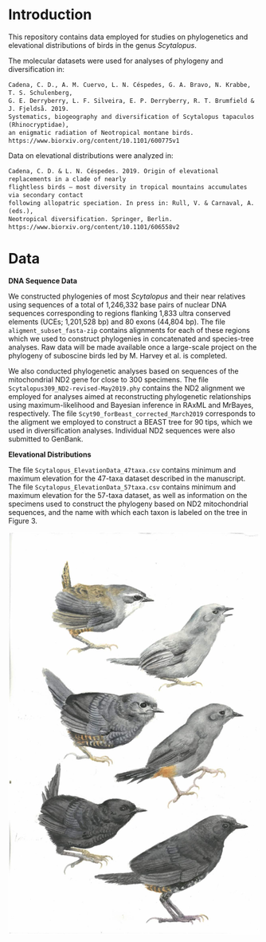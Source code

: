 # Introduction

This repository contains data employed for studies on phylogenetics and elevational distributions of birds in the genus *Scytalopus*.

The molecular datasets were used for analyses of phylogeny and diversification in:

    Cadena, C. D., A. M. Cuervo, L. N. Céspedes, G. A. Bravo, N. Krabbe, T. S. Schulenberg, 
    G. E. Derryberry, L. F. Silveira, E. P. Derryberry, R. T. Brumfield & J. Fjeldså. 2019. 
    Systematics, biogeography and diversification of Scytalopus tapaculos (Rhinocryptidae), 
    an enigmatic radiation of Neotropical montane birds.
    https://www.biorxiv.org/content/10.1101/600775v1

Data on elevational distributions were analyzed in:

    Cadena, C. D. & L. N. Céspedes. 2019. Origin of elevational replacements in a clade of nearly 
    flightless birds – most diversity in tropical mountains accumulates via secondary contact 
    following allopatric speciation. In press in: Rull, V. & Carnaval, A. (eds.), 
    Neotropical diversification. Springer, Berlin.
    https://www.biorxiv.org/content/10.1101/606558v2

# Data

**DNA Sequence Data**

We constructed phylogenies of most *Scytalopus* and their near relatives using sequences of a total of 1,246,332 base pairs of nuclear DNA sequences corresponding to regions flanking 1,833 ultra conserved elements (UCEs; 1,201,528 bp) and 80 exons (44,804 bp). The file `aligment_subset_fasta-zip` contains alignments for each of these regions which we used to construct phylogenies in concatenated and species-tree analyses. Raw data will be made available once a large-scale project on the phylogeny of suboscine birds led by M. Harvey et al. is completed.

We also conducted phylogenetic analyses based on sequences of the mitochondrial ND2 gene for close to 300 specimens. The file `Scytalopus309_ND2-revised-May2019.phy` contains the ND2 alignment we employed for analyses aimed at reconstructing phylogenetic relationships using maximum-likelihood and Bayesian inference in RAxML and MrBayes, respectively. The file `Scyt90_forBeast_corrected_March2019` corresponds to the aligment we employed to construct a BEAST tree for 90 tips, which we used in diversification analyses. Individual ND2 sequences were also submitted to GenBank.


**Elevational Distributions**

The file `Scytalopus_ElevationData_47taxa.csv` contains minimum and maximum elevation for the 47-taxa dataset described in the manuscript. The file `Scytalopus_ElevationData_57taxa.csv` contains minimum and maximum elevation for the 57-taxa dataset, as well as information on the specimens used to construct the phylogeny based on ND2 mitochondrial sequences, and the name with which each taxon is labeled on the tree in Figure 3. 


![](scytalopus.jpg)

